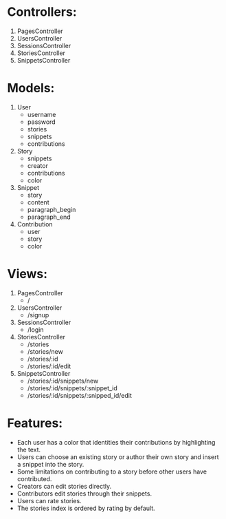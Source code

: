 # Controllers:
1. PagesController
2. UsersController
3. SessionsController
4. StoriesController
5. SnippetsController

# Models:
1. User
   - username
   - password
   - stories
   - snippets
   - contributions
2. Story
   - snippets
   - creator
   - contributions
   - color
3. Snippet
   - story
   - content
   - paragraph_begin
   - paragraph_end
4. Contribution
   - user
   - story
   - color

# Views:
1. PagesController
   - /
2. UsersController
   - /signup
3. SessionsController
   - /login
3. StoriesController
   - /stories 
   - /stories/new
   - /stories/:id
   - /stories/:id/edit
4. SnippetsController
   - /stories/:id/snippets/new
   - /stories/:id/snippets/:snippet_id
   - /stories/:id/snippets/:snipped_id/edit

# Features:
- Each user has a color that identities their contributions by highlighting the text.
- Users can choose an existing story or author their own story and insert a snippet into the story.
- Some limitations on contributing to a story before other users have contributed.
- Creators can edit stories directly.
- Contributors edit stories through their snippets.
- Users can rate stories. 
- The stories index is ordered by rating by default.



